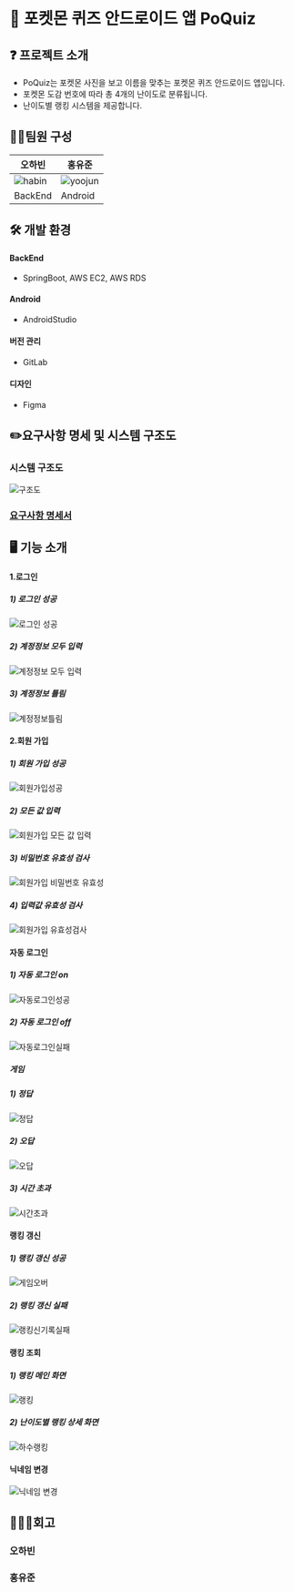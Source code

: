 # 🙌 포켓몬 퀴즈 안드로이드 앱 PoQuiz

## ❓ 프로젝트 소개
- PoQuiz는 포켓몬 사진을 보고 이름을 맞추는 포켓몬 퀴즈 안드로이드 앱입니다.  
- 포켓몬 도감 번호에 따라 총 4개의 난이도로 분류됩니다.  
- 난이도별 랭킹 시스템을 제공합니다. 

## 🙋‍♀️팀원 구성 
| 오하빈 | 홍유준 |
| --- | --- |
| ![habin](https://github.com/ghddbwns9808/PoQuiz/assets/65646370/4c221020-5d37-4e61-86d6-d36136b21db3) | ![yoojun](https://github.com/ghddbwns9808/PoQuiz/assets/65646370/939c9899-2d1c-469c-9ef6-0a083e2f74cb) |
| BackEnd | Android |

## 🛠 개발 환경

#### BackEnd
- SpringBoot, AWS EC2, AWS RDS
#### Android
- AndroidStudio
#### 버전 관리
- GitLab
#### 디자인
- Figma

## ✏️요구사항 명세 및 시스템 구조도
### 시스템 구조도
![구조도](https://github.com/ghddbwns9808/PoQuiz/assets/65646370/33e3ab0c-dbaa-46cb-a914-cd687b1ceb7e)

### [요구사항 명세서](https://docs.google.com/document/d/1E5Zbgs2E5ATZnice7rm7Z5IB0qdDJ9FbxOZTqaigSXc/edit)

## 🖥️ 기능 소개
#### 1.로그인
##### 1) 로그인 성공
![로그인 성공](https://github.com/ghddbwns9808/PoQuiz/assets/65646370/0fd2d4ae-a8fd-4463-91bf-bc60ecbef856)

##### 2) 계정정보 모두 입력
![계정정보 모두 입력](https://github.com/ghddbwns9808/PoQuiz/assets/65646370/412f4dac-c5ce-4f32-b3bf-57e97eb89374)

##### 3) 계정정보 틀림
![계정정보틀림](https://github.com/ghddbwns9808/PoQuiz/assets/65646370/96943e4d-c0cb-4349-abd7-45792d0d0f41)

#### 2.회원 가입
##### 1) 회원 가입 성공
![회원가입성공](https://github.com/ghddbwns9808/PoQuiz/assets/65646370/5f0f8f8a-d8cd-44c6-87c7-48ee08420c5d)

##### 2) 모든 값 입력
![회원가입 모든 값 입력](https://github.com/ghddbwns9808/PoQuiz/assets/65646370/1370b9cc-eb9d-4f84-b104-1a3c87afe627)

##### 3) 비밀번호 유효성 검사
![회원가입 비밀번호 유효성](https://github.com/ghddbwns9808/PoQuiz/assets/65646370/e06b4e90-cec9-4a99-bed6-516c718ce6b3)
##### 4) 입력값 유효성 검사
![회원가입 유효성검사](https://github.com/ghddbwns9808/PoQuiz/assets/65646370/f89906b8-c61f-44c9-be63-22ca42b147c3)

#### 자동 로그인
##### 1) 자동 로그인 on
![자동로그인성공](https://github.com/ghddbwns9808/PoQuiz/assets/65646370/af27dfa2-ffd6-4150-b40d-964ae29d9252)
##### 2) 자동 로그인 off
![자동로그인실패](https://github.com/ghddbwns9808/PoQuiz/assets/65646370/7c0ffd6c-6389-437a-bc8e-54ae336cc41e)


##### 게임
##### 1) 정답
![정답](https://github.com/ghddbwns9808/PoQuiz/assets/65646370/386f8f2c-729e-4f82-8fb8-6ab6aae0f498)

##### 2) 오답
![오답](https://github.com/ghddbwns9808/PoQuiz/assets/65646370/95a11f53-bed4-4c47-aaa7-b6cd81ebb688)

##### 3) 시간 초과
![시간초과](https://github.com/ghddbwns9808/PoQuiz/assets/65646370/1af8eac3-44b2-48b7-9ea0-12d8c2a6cb6f)

#### 랭킹 갱신
##### 1) 랭킹 갱신 성공
![게임오버](https://github.com/ghddbwns9808/PoQuiz/assets/65646370/4c93631e-7c4a-4fd3-9124-ba74b1dfd34b)

##### 2) 랭킹 갱신 실패
![랭킹신기록실패](https://github.com/ghddbwns9808/PoQuiz/assets/65646370/2b556551-9835-4e7b-8134-14a65aa6b23c)

#### 랭킹 조회
##### 1) 랭킹 메인 화면
![랭킹](https://github.com/ghddbwns9808/PoQuiz/assets/65646370/5fdfece7-aa4e-4bfc-8628-6518f869aa18)
##### 2) 난이도별 랭킹 상세 화면
![하수랭킹](https://github.com/ghddbwns9808/PoQuiz/assets/65646370/fc6a5207-99ce-45b5-9441-87577ae41b83)

#### 닉네임 변경
![닉네임 변경](https://github.com/ghddbwns9808/PoQuiz/assets/65646370/db2de046-d94e-433d-99ad-4cdc93b7d1a8)

## 🧑‍🤝‍🧑회고
### 오하빈
### 홍유준
